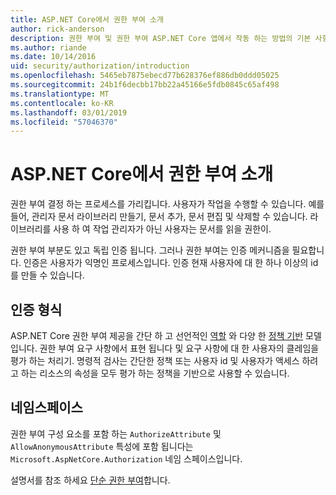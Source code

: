 ```yaml
---
title: ASP.NET Core에서 권한 부여 소개
author: rick-anderson
description: 권한 부여 및 권한 부여 ASP.NET Core 앱에서 작동 하는 방법의 기본 사항을 알아봅니다.
ms.author: riande
ms.date: 10/14/2016
uid: security/authorization/introduction
ms.openlocfilehash: 5465eb7875ebecd77b628376ef886db0ddd05025
ms.sourcegitcommit: 24b1f6decbb17bb22a45166e5fdb0845c65af498
ms.translationtype: MT
ms.contentlocale: ko-KR
ms.lasthandoff: 03/01/2019
ms.locfileid: "57046370"
---
```

# <a name="introduction-to-authorization-in-aspnet-core"></a>ASP.NET Core에서 권한 부여 소개

<a name="security-authorization-introduction"></a>

권한 부여 결정 하는 프로세스를 가리킵니다. 사용자가 작업을 수행할 수 있습니다. 예를 들어, 관리자 문서 라이브러리 만들기, 문서 추가, 문서 편집 및 삭제할 수 있습니다. 라이브러리를 사용 하 여 작업 관리자가 아닌 사용자는 문서를 읽을 권한이.

권한 부여 부분도 있고 독립 인증 됩니다. 그러나 권한 부여는 인증 메커니즘을 필요합니다. 인증은 사용자가 익명인 프로세스입니다. 인증 현재 사용자에 대 한 하나 이상의 id를 만들 수 있습니다.

## <a name="authorization-types"></a>인증 형식

ASP.NET Core 권한 부여 제공을 간단 하 고 선언적인 [역할](xref:security/authorization/roles) 와 다양 한 [정책 기반](xref:security/authorization/policies) 모델입니다. 권한 부여 요구 사항에서 표현 됩니다 및 요구 사항에 대 한 사용자의 클레임을 평가 하는 처리기. 명령적 검사는 간단한 정책 또는 사용자 id 및 사용자가 액세스 하려고 하는 리소스의 속성을 모두 평가 하는 정책을 기반으로 사용할 수 있습니다.

## <a name="namespaces"></a>네임스페이스

권한 부여 구성 요소를 포함 하는 `AuthorizeAttribute` 및 `AllowAnonymousAttribute` 특성에 포함 됩니다는 `Microsoft.AspNetCore.Authorization` 네임 스페이스입니다.

설명서를 참조 하세요 [단순 권한 부여](xref:security/authorization/simple)합니다.
